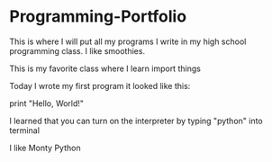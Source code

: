 # Programming-Portfolio
This is where I will put all my programs I write in my high school programming class. I like smoothies. 

This is my favorite class where I learn import things

Today I wrote my first program it looked like this:

print "Hello, World!"

I learned that you can turn on the interpreter by typing "python" into terminal

I like Monty Python
